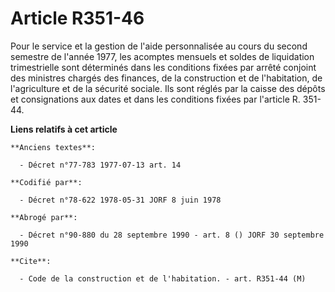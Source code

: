 # Article R351-46

Pour le service et la gestion de l'aide personnalisée au cours du second semestre de l'année 1977, les acomptes mensuels et
soldes de liquidation trimestrielle sont déterminés dans les conditions fixées par arrêté conjoint des ministres chargés des
finances, de la construction et de l'habitation, de l'agriculture et de la sécurité sociale. Ils sont réglés par la caisse
des dépôts et consignations aux dates et dans les conditions fixées par l'article R. 351-44.

**Liens relatifs à cet article**

	**Anciens textes**:

	  - Décret n°77-783 1977-07-13 art. 14

	**Codifié par**:

	  - Décret n°78-622 1978-05-31 JORF 8 juin 1978

	**Abrogé par**:

	  - Décret n°90-880 du 28 septembre 1990 - art. 8 () JORF 30 septembre 1990

	**Cite**:

	  - Code de la construction et de l'habitation. - art. R351-44 (M)
